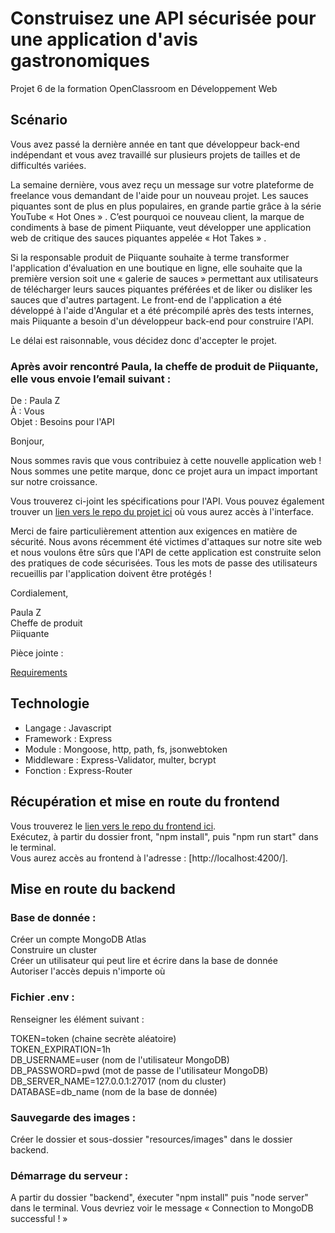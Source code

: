 # Construisez une API sécurisée pour une application d'avis gastronomiques

Projet 6 de la formation OpenClassroom en Développement Web

## Scénario

Vous avez passé la dernière année en tant que développeur back-end indépendant et vous avez travaillé sur plusieurs projets de tailles et de difficultés variées.  

La semaine dernière, vous avez reçu un message sur votre plateforme de freelance vous demandant de l'aide pour un nouveau projet. Les sauces piquantes sont de plus en plus populaires, en grande partie grâce à la série YouTube « Hot Ones » . C’est pourquoi ce nouveau client, la marque de condiments à base de piment Piiquante, veut développer une application web de critique des sauces piquantes appelée « Hot Takes » .  

Si la responsable produit de Piiquante souhaite à terme transformer l'application d'évaluation en une boutique en ligne, elle souhaite que la première version soit une « galerie de sauces » permettant aux utilisateurs de télécharger leurs sauces piquantes préférées et de liker ou disliker les sauces que d'autres partagent. Le front-end de l'application a été développé à l'aide d'Angular et a été précompilé après des tests internes, mais Piiquante a besoin d'un développeur back-end pour construire l'API.  

Le délai est raisonnable, vous décidez donc d'accepter le projet.  

### Après avoir rencontré Paula, la cheffe de produit de Piiquante, elle vous envoie l’email suivant :

De : Paula Z  
À : Vous  
Objet : Besoins pour l'API 

Bonjour,

Nous sommes ravis que vous contribuiez à cette nouvelle application web ! Nous sommes une petite marque, donc ce projet aura un impact important sur notre croissance.  

Vous trouverez ci-joint les spécifications pour l'API. Vous pouvez également trouver un [lien vers le repo du projet ici](https://github.com/OpenClassrooms-Student-Center/Web-Developer-P6) où vous aurez accès à l'interface.  

Merci de faire particulièrement attention aux exigences en matière de sécurité. Nous avons récemment été victimes d'attaques sur notre site web et nous voulons être sûrs que l'API de cette application est construite selon des pratiques de code sécurisées. Tous les mots de passe des utilisateurs recueillis par l'application doivent être protégés !  

Cordialement,  

Paula Z  
Cheffe de produit  
Piiquante  


Pièce jointe :  

[Requirements](https://s3.eu-west-1.amazonaws.com/course.oc-static.com/projects/DWJ_FR_P6/Requirements_DW_P6.pdf)


## Technologie

* Langage : Javascript
* Framework : Express
* Module : Mongoose, http, path, fs, jsonwebtoken
* Middleware : Express-Validator, multer, bcrypt
* Fonction : Express-Router

## Récupération et mise en route du frontend

Vous trouverez le [lien vers le repo du frontend ici](https://github.com/OpenClassrooms-Student-Center/Web-Developer-P6).  
Exécutez, à partir du dossier front, "npm install", puis "npm run start" dans le terminal.  
Vous aurez accès au frontend à l'adresse : [http://localhost:4200/].

## Mise en route du backend

### Base de donnée :

Créer un compte MongoDB Atlas  
Construire un cluster  
Créer un utilisateur qui peut lire et écrire dans la base de donnée  
Autoriser l'accès depuis n'importe où  

### Fichier .env :

Renseigner les élément suivant :    

TOKEN=token (chaine secrète aléatoire)  
TOKEN_EXPIRATION=1h  
DB_USERNAME=user (nom de l'utilisateur MongoDB)  
DB_PASSWORD=pwd (mot de passe de l'utilisateur MongoDB)  
DB_SERVER_NAME=127.0.0.1:27017 (nom du cluster)  
DATABASE=db_name (nom de la base de donnée)  

### Sauvegarde des images :

Créer le dossier et sous-dossier "resources/images" dans le dossier backend.

### Démarrage du serveur :

A partir du dossier "backend", éxecuter "npm install" puis "node server" dans le terminal. Vous devriez voir le message « Connection to MongoDB successful ! »  
